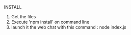 INSTALL

1. Get the files
2. Execute 'npm install' on command line
3. launch it the web chat with this command : node index.js

